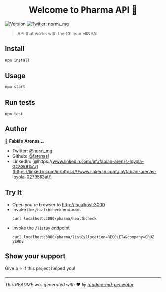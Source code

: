 <h1 align="center">Welcome to Pharma API 👋</h1>
<p>
  <img alt="Version" src="https://img.shields.io/badge/version-0.0.1-blue.svg?cacheSeconds=2592000" />
  <a href="https://twitter.com/norm\_mg" target="_blank">
    <img alt="Twitter: norm\_mg" src="https://img.shields.io/twitter/follow/norm\_mg.svg?style=social" />
  </a>
</p>

> API that works with the Chilean MINSAL

## Install

```sh
npm install
```

## Usage

```sh
npm start
```

## Run tests

```sh
npm test
```

## Author

👤 **Fabián Arenas L.**

* Twitter: [@norm\_mg](https://twitter.com/norm\_mg)
* Github: [@farenasl](https://github.com/farenasl)
* LinkedIn: [@https:\/\/www.linkedin.com\/in\/fabian-arenas-loyola-0279583a\/](https://linkedin.com/in/https:\/\/www.linkedin.com\/in\/fabian-arenas-loyola-0279583a\/)


## Try It
* Open you're browser to [http://localhost:3000](http://localhost:3000)
* Invoke the `/healthcheck` endpoint 
  ```shell
  curl localhost:3000/pharma/healthcheck
  ```
* Invoke the `/listBy` endpoint 
  ```shell
  curl localhost:3000/pharma/listBy?location=RECOLETA&company=CRUZ VERDE
  ```

## Show your support

Give a ⭐️ if this project helped you!

***
_This README was generated with ❤️ by [readme-md-generator](https://github.com/kefranabg/readme-md-generator)_
